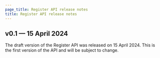 ```yaml
---
page_title: Register API release notes
title: Register API release notes
---
```


## v0.1 — 15 April 2024

The draft version of the Register API was released on 15 April 2024. This is the first version of the API and will be subject to change.